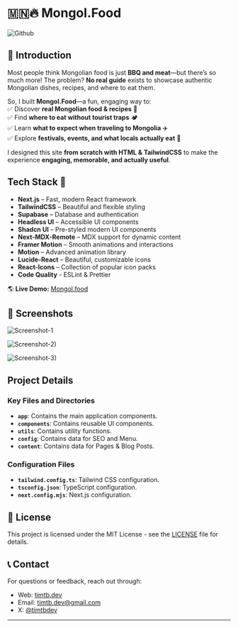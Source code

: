 # 🇲🇳🔥 Mongol.Food

![Github](https://github.com/user-attachments/assets/f38c9c6d-2c57-408f-9304-b7a2bc978ba5)

## 🚀 Introduction

Most people think Mongolian food is just **BBQ and meat**—but there’s so much more! The problem? **No real guide** exists to showcase authentic Mongolian dishes, recipes, and where to eat them.

So, I built **Mongol.Food**—a fun, engaging way to:  
✅ Discover **real Mongolian food & recipes** 🍲  
✅ Find **where to eat without tourist traps** 🏕️  
✅ Learn **what to expect when traveling to Mongolia** ✈️  
✅ Explore **festivals, events, and what locals actually eat** 🎉

I designed this site **from scratch with HTML & TailwindCSS** to make the experience **engaging, memorable, and actually useful**.

## Tech Stack 🚀

- **Next.js** – Fast, modern React framework
- **TailwindCSS** – Beautiful and flexible styling
- **Supabase** – Database and authentication
- **Headless UI** – Accessible UI components
- **Shadcn UI** – Pre-styled modern UI components
- **Next-MDX-Remote** – MDX support for dynamic content
- **Framer Motion** – Smooth animations and interactions
- **Motion** – Advanced animation library
- **Lucide-React** – Beautiful, customizable icons
- **React-Icons** – Collection of popular icon packs
- **Code Quality** - ESLint & Prettier

🌎 **Live Demo:** [Mongol.food](https://mongol.food)

## 📸 Screenshots

![Screenshot-1](https://github.com/user-attachments/assets/85e6651b-745b-41e6-be5f-b7ce06548633)

![Screenshot-2)](https://github.com/user-attachments/assets/9bb1caa3-f99c-4b9c-a2f5-933b7ee4af41)

![Screenshot-3)](https://github.com/user-attachments/assets/ed0c1a6c-fbaf-4386-997c-eb770208e7fd)

## Project Details

### Key Files and Directories

- **`app`**: Contains the main application components.
- **`components`**: Contains reusable UI components.
- **`utils`**: Contains utility functions.
- **`config`**: Contains data for SEO and Menu.
- **`content`**: Contains data for Pages & Blog Posts.

### Configuration Files

- **`tailwind.config.ts`**: Tailwind CSS configuration.
- **`tsconfig.json`**: TypeScript configuration.
- **`next.config.mjs`**: Next.js configuration.

## 📝 License

This project is licensed under the MIT License - see the [LICENSE](LICENSE) file for details.

## 📞 Contact

For questions or feedback, reach out through:

- Web: [timtb.dev](https://timtb.dev)
- Email: timtb.dev@gmail.com
- X: [@timtbdev](https://x.com/timtbdev)

---
